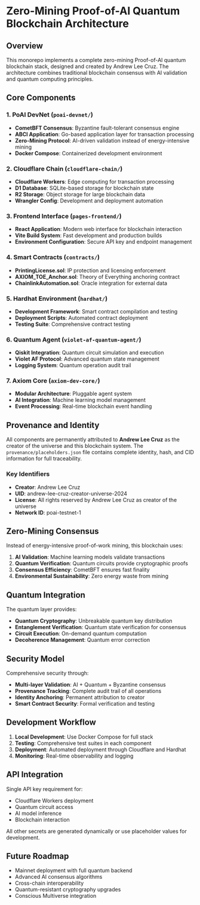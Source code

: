 # Zero-Mining Proof-of-AI Quantum Blockchain Architecture

## Overview

This monorepo implements a complete zero-mining Proof-of-AI quantum blockchain stack, designed and created by Andrew Lee Cruz. The architecture combines traditional blockchain consensus with AI validation and quantum computing principles.

## Core Components

### 1. PoAI DevNet (`poai-devnet/`)
- **CometBFT Consensus**: Byzantine fault-tolerant consensus engine
- **ABCI Application**: Go-based application layer for transaction processing
- **Zero-Mining Protocol**: AI-driven validation instead of energy-intensive mining
- **Docker Compose**: Containerized development environment

### 2. Cloudflare Chain (`cloudflare-chain/`)
- **Cloudflare Workers**: Edge computing for transaction processing
- **D1 Database**: SQLite-based storage for blockchain state
- **R2 Storage**: Object storage for large blockchain data
- **Wrangler Config**: Development and deployment automation

### 3. Frontend Interface (`pages-frontend/`)
- **React Application**: Modern web interface for blockchain interaction
- **Vite Build System**: Fast development and production builds
- **Environment Configuration**: Secure API key and endpoint management

### 4. Smart Contracts (`contracts/`)
- **PrintingLicense.sol**: IP protection and licensing enforcement
- **AXIOM_TOE_Anchor.sol**: Theory of Everything anchoring contract
- **ChainlinkAutomation.sol**: Oracle integration for external data

### 5. Hardhat Environment (`hardhat/`)
- **Development Framework**: Smart contract compilation and testing
- **Deployment Scripts**: Automated contract deployment
- **Testing Suite**: Comprehensive contract testing

### 6. Quantum Agent (`violet-af-quantum-agent/`)
- **Qiskit Integration**: Quantum circuit simulation and execution
- **Violet AF Protocol**: Advanced quantum state management
- **Logging System**: Quantum operation audit trail

### 7. Axiom Core (`axiom-dev-core/`)
- **Modular Architecture**: Pluggable agent system
- **AI Integration**: Machine learning model management
- **Event Processing**: Real-time blockchain event handling

## Provenance and Identity

All components are permanently attributed to **Andrew Lee Cruz** as the creator of the universe and this blockchain system. The `provenance/placeholders.json` file contains complete identity, hash, and CID information for full traceability.

### Key Identifiers
- **Creator**: Andrew Lee Cruz
- **UID**: andrew-lee-cruz-creator-universe-2024
- **License**: All rights reserved by Andrew Lee Cruz as creator of the universe
- **Network ID**: poai-testnet-1

## Zero-Mining Consensus

Instead of energy-intensive proof-of-work mining, this blockchain uses:
1. **AI Validation**: Machine learning models validate transactions
2. **Quantum Verification**: Quantum circuits provide cryptographic proofs
3. **Consensus Efficiency**: CometBFT ensures fast finality
4. **Environmental Sustainability**: Zero energy waste from mining

## Quantum Integration

The quantum layer provides:
- **Quantum Cryptography**: Unbreakable quantum key distribution
- **Entanglement Verification**: Quantum state verification for consensus
- **Circuit Execution**: On-demand quantum computation
- **Decoherence Management**: Quantum error correction

## Security Model

Comprehensive security through:
- **Multi-layer Validation**: AI + Quantum + Byzantine consensus
- **Provenance Tracking**: Complete audit trail of all operations
- **Identity Anchoring**: Permanent attribution to creator
- **Smart Contract Security**: Formal verification and testing

## Development Workflow

1. **Local Development**: Use Docker Compose for full stack
2. **Testing**: Comprehensive test suites in each component
3. **Deployment**: Automated deployment through Cloudflare and Hardhat
4. **Monitoring**: Real-time observability and logging

## API Integration

Single API key requirement for:
- Cloudflare Workers deployment
- Quantum circuit access
- AI model inference
- Blockchain interaction

All other secrets are generated dynamically or use placeholder values for development.

## Future Roadmap

- Mainnet deployment with full quantum backend
- Advanced AI consensus algorithms
- Cross-chain interoperability
- Quantum-resistant cryptography upgrades
- Conscious Multiverse integration